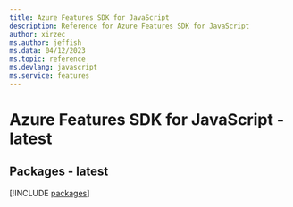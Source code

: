 ```yaml
---
title: Azure Features SDK for JavaScript
description: Reference for Azure Features SDK for JavaScript
author: xirzec
ms.author: jeffish
ms.data: 04/12/2023
ms.topic: reference
ms.devlang: javascript
ms.service: features
---
```

# Azure Features SDK for JavaScript - latest
## Packages - latest
[!INCLUDE [packages](features-index.md)]